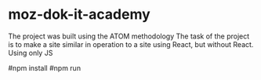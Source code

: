 # moz-dok-it-academy
The project was built using the ATOM methodology
The task of the project is to make a site similar in operation to a site using React, but without React. Using only JS

#npm install
#npm run
